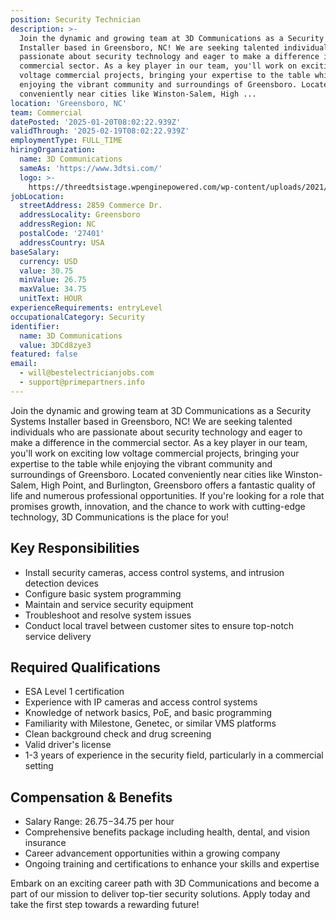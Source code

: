 ```yaml
---
position: Security Technician
description: >-
  Join the dynamic and growing team at 3D Communications as a Security Systems
  Installer based in Greensboro, NC! We are seeking talented individuals who are
  passionate about security technology and eager to make a difference in the
  commercial sector. As a key player in our team, you'll work on exciting low
  voltage commercial projects, bringing your expertise to the table while
  enjoying the vibrant community and surroundings of Greensboro. Located
  conveniently near cities like Winston-Salem, High ...
location: 'Greensboro, NC'
team: Commercial
datePosted: '2025-01-20T08:02:22.939Z'
validThrough: '2025-02-19T08:02:22.939Z'
employmentType: FULL_TIME
hiringOrganization:
  name: 3D Communications
  sameAs: 'https://www.3dtsi.com/'
  logo: >-
    https://threedtsistage.wpenginepowered.com/wp-content/uploads/2021/01/logo-default.png
jobLocation:
  streetAddress: 2859 Commerce Dr.
  addressLocality: Greensboro
  addressRegion: NC
  postalCode: '27401'
  addressCountry: USA
baseSalary:
  currency: USD
  value: 30.75
  minValue: 26.75
  maxValue: 34.75
  unitText: HOUR
experienceRequirements: entryLevel
occupationalCategory: Security
identifier:
  name: 3D Communications
  value: 3DCd8zye3
featured: false
email:
  - will@bestelectricianjobs.com
  - support@primepartners.info
---
```




Join the dynamic and growing team at 3D Communications as a Security Systems Installer based in Greensboro, NC! We are seeking talented individuals who are passionate about security technology and eager to make a difference in the commercial sector. As a key player in our team, you'll work on exciting low voltage commercial projects, bringing your expertise to the table while enjoying the vibrant community and surroundings of Greensboro. Located conveniently near cities like Winston-Salem, High Point, and Burlington, Greensboro offers a fantastic quality of life and numerous professional opportunities. If you're looking for a role that promises growth, innovation, and the chance to work with cutting-edge technology, 3D Communications is the place for you!

## Key Responsibilities

- Install security cameras, access control systems, and intrusion detection devices
- Configure basic system programming
- Maintain and service security equipment
- Troubleshoot and resolve system issues
- Conduct local travel between customer sites to ensure top-notch service delivery

## Required Qualifications

- ESA Level 1 certification
- Experience with IP cameras and access control systems
- Knowledge of network basics, PoE, and basic programming
- Familiarity with Milestone, Genetec, or similar VMS platforms
- Clean background check and drug screening
- Valid driver's license
- 1-3 years of experience in the security field, particularly in a commercial setting

## Compensation & Benefits

- Salary Range: $26.75-$34.75 per hour
- Comprehensive benefits package including health, dental, and vision insurance
- Career advancement opportunities within a growing company
- Ongoing training and certifications to enhance your skills and expertise

Embark on an exciting career path with 3D Communications and become a part of our mission to deliver top-tier security solutions. Apply today and take the first step towards a rewarding future!
